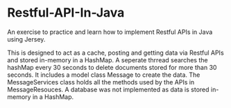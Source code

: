 # Restful-API-In-Java
An exercise to practice and learn how to implement Restful APIs in Java using Jersey.

This is designed to act as a cache, posting and getting data via Restful APIs and stored in-memory in a HashMap. A seperate thrread searches the hashMap every 30 seconds to delete documents stored for more than 30 seconds. It includes a model class Message to create the data. The MessageServices class holds all the methods used by the APIs in MessageResouces. A database was not implemented as data is stored in-memory in a HashMap. 
